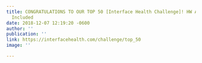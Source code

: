 ```yaml
---
title: CONGRATULATIONS TO OUR TOP 50 [Interface Health Challenge]! HW Alumni Noninvasix
  Included
date: 2018-12-07 12:19:20 -0600
author: ''
publication: ''
link: https://interfacehealth.com/challenge/top_50
image: ''

---
```

